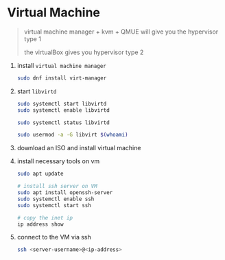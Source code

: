 # Virtual Machine

> virtual machine manager + kvm + QMUE will give you the hypervisor type 1
>
> the virtualBox gives you hypervisor type 2

1. install `virtual machine manager`

    ``` bash
    sudo dnf install virt-manager
    ```

2. start `libvirtd`

    ``` bash
    sudo systemctl start libvirtd
    sudo systemctl enable libvirtd

    sudo systemctl status libvirtd

    sudo usermod -a -G libvirt $(whoami)
    ```

3. download an ISO and install virtual machine

4. install necessary tools on vm

    ``` bash
    sudo apt update

    # install ssh server on VM
    sudo apt install openssh-server
    sudo systemctl enable ssh
    sudo systemctl start ssh

    # copy the inet ip
    ip address show
    ```

5. connect to the VM via ssh

    ``` bash
    ssh <server-username>@<ip-address>
    ```
